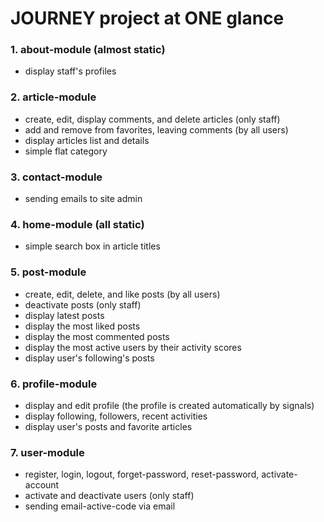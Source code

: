 # JOURNEY project at ONE glance 

### 1. about-module (almost static) 
- display staff's profiles


### 2. article-module
- create, edit, display comments, and delete articles (only staff)
- add and remove from favorites, leaving comments (by all users)
- display articles list and details
- simple flat category


### 3. contact-module
- sending emails to site admin


### 4. home-module (all static)
- simple search box in article titles


### 5. post-module 
- create, edit, delete, and like posts (by all users)
- deactivate posts (only staff)
- display latest posts 
- display the most liked posts
- display the most commented posts
- display the most active users by their activity scores
- display user's following's posts


### 6. profile-module
- display and edit profile (the profile is created automatically by signals)
- display following, followers, recent activities
- display user's posts and favorite articles


### 7. user-module
- register, login, logout, forget-password, reset-password, activate-account
- activate and deactivate users (only staff)
- sending email-active-code via email 
